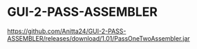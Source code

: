 # GUI-2-PASS-ASSEMBLER

https://github.com/Anitta24/GUI-2-PASS-ASSEMBLER/releases/download/1.01/PassOneTwoAssembler.jar
